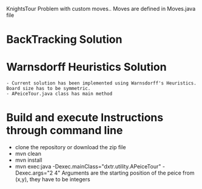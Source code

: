 KnightsTour Problem with custom moves.. Moves are defined in Moves.java file

# BackTracking Solution

# Warnsdorff Heuristics Solution

	- Current solution has been implemented using Warnsdorff's Heuristics. Board size has to be symmetric.
	- APeiceTour.java class has main method
	
# Build and execute Instructions through command line

 - clone the repository or download the zip file
 - mvn clean
 - mvn install
 - mvn exec:java -Dexec.mainClass="dxtr.utility.APeiceTour" -Dexec.args="2 4" 
   Arguments are the starting position of the peice from (x,y), they have to be integers
